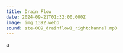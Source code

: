 ```yaml
---
title: Drain Flow
date: 2024-09-21T01:32:00.000Z
image: img_1392.webp
sound: ste-009_drainflow1_rightchannel.mp3
---
```

a
